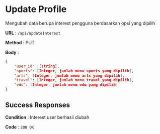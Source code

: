 # Update Profile

Mengubah data berupa interest pengguna berdasarkan opsi yang dipilih

**URL** : `/api/updateInterest`

**Method** : PUT

**Body** :

```json
{
    "user_id" :[string],
    "sports": [Integer, jumlah menu sports yang dipilih],
    "arts": [Integer, jumlah menu arts yang dipilih],
    "travel": [Integer, jumlah menu travel yang dipilih],
    "edu": [Integer, jumlah menu edu yang dipilih]
}
```

## Success Responses
**Condition** : Interest user berhasil diubah

**Code** : `200 OK`


